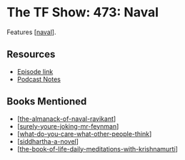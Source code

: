 # The TF Show: 473: Naval

Features [[naval]].

Resources
---

- [Episode link][1]
- [Podcast Notes][2]

<!-- Links -->
[1]: https://open.spotify.com/episode/5IIMmgac27IaeChTYQMKIn?si=32dfc7d693f94c83&nd=1
[2]: https://podcastnotes.org/tim-ferris-show/happiness-reducing-anxiety-crypto-stablecoins-and-crypto-strategy-naval-ravikant/

Books Mentioned
---

- [[the-almanack-of-naval-ravikant]]
- [[surely-youre-joking-mr-feynman]]
- [[what-do-you-care-what-other-people-think]]
- [[siddhartha-a-novel]]
- [[the-book-of-life-daily-meditations-with-krishnamurti]]

[//begin]: # "Autogenerated link references for markdown compatibility"
[naval]: podcasts-people/naval.md "Naval"
[the-almanack-of-naval-ravikant]: ../../books/the-almanack-of-naval-ravikant.md "The Almanack of Naval Ravikant"
[surely-youre-joking-mr-feynman]: ../../books/surely-youre-joking-mr-feynman.md "Surely You'Re Joking, Mr. Feynman"
[what-do-you-care-what-other-people-think]: ../../books/what-do-you-care-what-other-people-think.md "What Do You Care What Other People Think?"
[siddhartha-a-novel]: ../../books/siddhartha-a-novel.md "Siddhartha: A Novel"
[the-book-of-life-daily-meditations-with-krishnamurti]: ../../books/the-book-of-life-daily-meditations-with-krishnamurti.md "The Book Of Life: Daily Meditations With Krishnamurti"
[//end]: # "Autogenerated link references"
